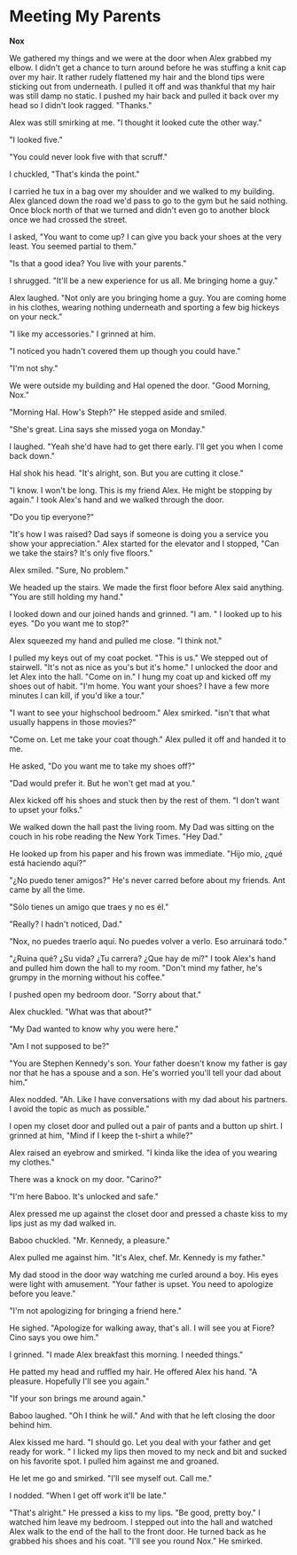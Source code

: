# Meeting My Parents

**Nox**

We gathered my things and we were at the door when Alex grabbed my elbow.  I didn't get a chance to turn around before he was stuffing a knit cap over my hair.  It rather rudely flattened my hair and the blond tips were sticking out from underneath.  I pulled it off and was thankful that my hair was still damp no static.  I pushed my hair back and pulled it back over my head so I didn't look ragged.  "Thanks."

Alex was still smirking at me.  "I thought it looked cute the other way."

"I looked five."

"You could never look five with that scruff."

I chuckled, "That's kinda the point."

I carried he tux in a bag over my shoulder and we walked to my building.  Alex glanced down the road we'd pass to go to the gym but he said nothing. Once block north of that we turned and didn't even go to another block once we had crossed the street.

I asked, "You want to come up?  I can give you back your shoes at the very least.  You seemed partial to them."

"Is that a good idea?  You live with your parents."

I shrugged. "It'll be a new experience for us all.  Me bringing home a guy."

Alex laughed.  "Not only are you bringing home a guy.  You are coming home in his clothes, wearing nothing underneath and sporting a few big hickeys on your neck."

"I like my accessories."  I grinned at him.

"I noticed you hadn't covered them up though you could have."

"I'm not shy."

We were outside my building and Hal opened the door.  "Good Morning, Nox."

"Morning Hal.  How's Steph?"  He stepped aside and smiled.

"She's great.  Lina says she missed yoga on Monday."

I laughed.  "Yeah she'd have had to get there early.  I'll get you when I come back down."

Hal shok his head.  "It's alright, son.  But you are cutting it close."

"I know.  I won't be long.  This is my friend Alex.  He might be stopping by again."  I took Alex's hand and we walked through the door.

"Do you tip everyone?"

"It's how I was raised?  Dad says if someone is doing you a service you show your appreciation."  Alex started for the elevator and I stopped, "Can we take the stairs?  It's only five floors."

Alex smiled.  "Sure, No problem."

We headed up the stairs.  We made the first floor before Alex said anything.  "You are still holding my hand."

I looked down and our joined hands and grinned.  "I am. "  I looked up to his eyes.  "Do you want me to stop?"

Alex squeezed my hand and pulled me close.  "I think not."

I pulled my keys out of my coat pocket.  "This is us."  We stepped out of stairwell.  "It's not as nice as you's but it's home."  I unlocked the door and let Alex into the hall.  "Come on in."  I hung my coat up and kicked off my shoes out of habit.  "I'm home.  You want your shoes?  I have a few more minutes I can kill, if you'd like a tour."

"I want to see your highschool bedroom." Alex smirked.  "isn't that what usually happens in those movies?"

"Come on.  Let me take your coat though."  Alex pulled it off and handed it to me.

He asked, "Do you want me to take my shoes off?"

"Dad would prefer it.  But he won't get mad at you."

Alex kicked off his shoes and stuck then by the rest of them.  "I don't want to upset your folks."

We walked down the hall past the living room.  My Dad was sitting on the couch in his robe reading the New York Times.  "Hey Dad."

He looked up from his paper and his frown was immediate.  "Hijo mío, ¿qué está haciendo aquí?"

"¿No puedo tener amigos?"  He's never carred before about my friends.  Ant came by all the time.

"Sólo tienes un amigo que traes y no es él."

"Really?  I hadn't noticed, Dad."

"Nox, no puedes traerlo aquí. No puedes volver a verlo. Eso arruinará todo."

"¿Ruina qué? ¿Su vida? ¿Tu carrera? ¿Que hay de mí?" I took Alex's hand and pulled him down the hall to my room.  "Don't mind my father, he's grumpy in the morning without his coffee."

I pushed open my bedroom door.  "Sorry about that."

Alex chuckled.  "What was that about?"

"My Dad wanted to know why you were here."

"Am I not supposed to be?"

"You are Stephen Kennedy's son.  Your father doesn't know my father is gay nor that he has a spouse and a son.  He's worried you'll tell your dad about him."

Alex nodded.  "Ah.  Like I have conversations with my dad about his partners. I avoid the topic as much as possible."

I open my closet door and pulled out a pair of pants and a button up shirt.  I grinned at him, "Mind if I keep the t-shirt a while?"

Alex raised an eyebrow and smirked.  "I kinda like the idea of you wearing my clothes."

There was a knock on my door.  "Carino?"

"I'm here Baboo.   It's unlocked and safe."

Alex pressed me up against the closet door and pressed a chaste kiss to my lips just as my dad walked in.

Baboo chuckled.  "Mr. Kennedy, a pleasure."

Alex pulled me against him.  "It's Alex, chef.  Mr. Kennedy is my father."

My dad stood in the door way watching me curled around a boy.  His eyes were light with amusement.  "Your father is upset.  You need to apologize before you leave."

"I'm not apologizing for bringing a friend here."

He sighed.  "Apologize for walking away, that's all.  I will see you at Fiore?  Cino says you owe him."

I grinned.  "I made Alex breakfast this morning.  I needed things."

He patted my head and ruffled my hair.   He offered Alex his hand.  "A pleasure.  Hopefully I'll see you again."

"If your son brings me around again."

Baboo laughed.  "Oh I think he will."  And with that he left closing the door behind him.

Alex kissed me hard.  "I should go.  Let you deal with your father and get ready for work. "  I licked my lips then moved to my neck and bit and sucked on his favorite spot.  I pulled him against me and groaned.

He let me go and smirked.  "I'll see myself out.   Call me."

I nodded.  "When I get off work it'll be late."

"That's alright."  He pressed a kiss to my lips.  "Be good, pretty boy."  I watched him leave my bedroom.  I stepped out into the hall and watched Alex walk to the end of the hall to the front door.  He turned back as he grabbed his shoes and his coat.  "I'll see you round Nox."  He smirked.


